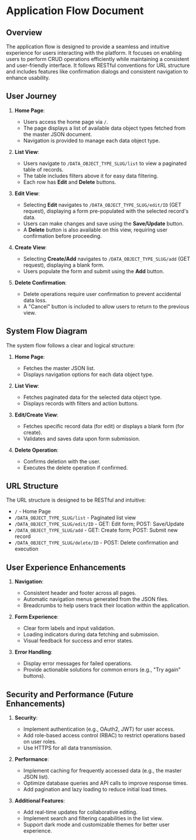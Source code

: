 # Application Flow Document

## Overview

The application flow is designed to provide a seamless and intuitive experience for users interacting with the platform. It focuses on enabling users to perform CRUD operations efficiently while maintaining a consistent and user-friendly interface. It follows RESTful conventions for URL structure and includes features like confirmation dialogs and consistent navigation to enhance usability.

## User Journey

1. **Home Page**:
   - Users access the home page via `/`.
   - The page displays a list of available data object types fetched from the master JSON document.
   - Navigation is provided to manage each data object type.

2. **List View**:
   - Users navigate to `/DATA_OBJECT_TYPE_SLUG/list` to view a paginated table of records.
   - The table includes filters above it for easy data filtering.
   - Each row has **Edit** and **Delete** buttons.

3. **Edit View**:
   - Selecting **Edit** navigates to `/DATA_OBJECT_TYPE_SLUG/edit/ID` (GET request), displaying a form pre-populated with the selected record's data.
   - Users can make changes and save using the **Save/Update** button.
   - A **Delete** button is also available on this view, requiring user confirmation before proceeding.

4. **Create View**:
   - Selecting **Create/Add** navigates to `/DATA_OBJECT_TYPE_SLUG/add` (GET request), displaying a blank form.
   - Users populate the form and submit using the **Add** button.

5. **Delete Confirmation**:
   - Delete operations require user confirmation to prevent accidental data loss.
   - A "Cancel" button is included to allow users to return to the previous view.

## System Flow Diagram

The system flow follows a clear and logical structure:

1. **Home Page**:
   - Fetches the master JSON list.
   - Displays navigation options for each data object type.

2. **List View**:
   - Fetches paginated data for the selected data object type.
   - Displays records with filters and action buttons.

3. **Edit/Create View**:
   - Fetches specific record data (for edit) or displays a blank form (for create).
   - Validates and saves data upon form submission.

4. **Delete Operation**:
   - Confirms deletion with the user.
   - Executes the delete operation if confirmed.


## URL Structure

The URL structure is designed to be RESTful and intuitive:

- `/` - Home Page
- `/DATA_OBJECT_TYPE_SLUG/list` - Paginated list view
- `/DATA_OBJECT_TYPE_SLUG/edit/ID` - GET: Edit form; POST: Save/Update
- `/DATA_OBJECT_TYPE_SLUG/add` - GET: Create form; POST: Submit new record
- `/DATA_OBJECT_TYPE_SLUG/delete/ID` - POST: Delete confirmation and execution


## User Experience Enhancements

1. **Navigation**:
   - Consistent header and footer across all pages.
   - Automatic navigation menus generated from the JSON files.
   - Breadcrumbs to help users track their location within the application.

2. **Form Experience**:
   - Clear form labels and input validation.
   - Loading indicators during data fetching and submission.
   - Visual feedback for success and error states.

3. **Error Handling**:
   - Display error messages for failed operations.
   - Provide actionable solutions for common errors (e.g., "Try again" buttons).

## Security and Performance (Future Enhancements)

1. **Security**:
   - Implement authentication (e.g., OAuth2, JWT) for user access.
   - Add role-based access control (RBAC) to restrict operations based on user roles.
   - Use HTTPS for all data transmission.

2. **Performance**:
   - Implement caching for frequently accessed data (e.g., the master JSON list).
   - Optimize database queries and API calls to improve response times.
   - Add pagination and lazy loading to reduce initial load times.

3. **Additional Features**:
   - Add real-time updates for collaborative editing.
   - Implement search and filtering capabilities in the list view.
   - Support dark mode and customizable themes for better user experience.

